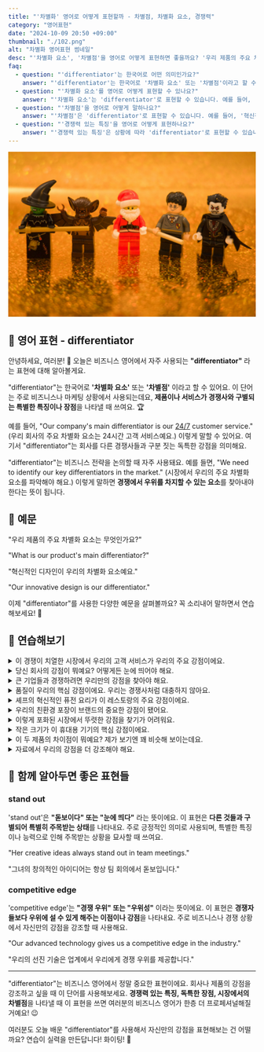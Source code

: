 ```yaml
---
title: "'차별화' 영어로 어떻게 표현할까 - 차별점, 차별화 요소, 경쟁력"
category: "영어표현"
date: "2024-10-09 20:50 +09:00"
thumbnail: "./102.png"
alt: "차별화 영어표현 썸네일"
desc: "'차별화 요소', '차별점'을 영어로 어떻게 표현하면 좋을까요? '우리 제품의 주요 차별화 요소는 무엇인가요?', '혁신적인 디자인이 우리의 차별화 요소예요.' 등을 영어로 표현하는 법을 배워봅시다. 다양한 예문을 통해서 연습하고 본인의 표현으로 만들어 보세요."
faq:
  - question: "'differentiator'는 한국어로 어떤 의미인가요?"
    answer: "'differentiator'는 한국어로 '차별화 요소' 또는 '차별점'이라고 할 수 있습니다. 제품이나 서비스가 경쟁사와 구별되는 특별한 특징이나 장점을 나타낼 때 사용합니다."
  - question: "'차별화 요소'를 영어로 어떻게 표현할 수 있나요?"
    answer: "'차별화 요소'는 'differentiator'로 표현할 수 있습니다. 예를 들어, '우리 회사의 주요 차별화 요소는 24시간 고객 서비스예요'는 'Our company's main differentiator is our 24/7 customer service'로 말할 수 있습니다."
  - question: "'차별점'을 영어로 어떻게 말하나요?"
    answer: "'차별점'은 'differentiator'로 표현할 수 있습니다. 예를 들어, '혁신적인 디자인이 우리의 차별점이에요'는 'Our innovative design is our differentiator'로 말할 수 있습니다."
  - question: "'경쟁력 있는 특징'을 영어로 어떻게 표현하나요?"
    answer: "'경쟁력 있는 특징'은 상황에 따라 'differentiator'로 표현할 수 있습니다. 예를 들어, '시장에서 우리의 주요 경쟁력 있는 특징을 파악해야 해요'는 'We need to identify our key differentiators in the market'로 말할 수 있습니다."
---
```


![다양한 캐릭터들 사이에서 돋보이는 산타](./102-1.jpg)

## 🌟 영어 표현 - differentiator

안녕하세요, 여러분! 👋 오늘은 비즈니스 영어에서 자주 사용되는 **"differentiator"** 라는 표현에 대해 알아볼게요.

"differentiator"는 한국어로 **'차별화 요소'** 또는 **'차별점'** 이라고 할 수 있어요. 이 단어는 주로 비즈니스나 마케팅 상황에서 사용되는데요, **제품이나 서비스가 경쟁사와 구별되는 특별한 특징이나 장점**을 나타낼 때 쓰여요. 🏆

예를 들어, "Our company's main differentiator is our [24/7](/blog/in-english/138.24-7/) customer service." (우리 회사의 주요 차별화 요소는 24시간 고객 서비스예요.) 이렇게 말할 수 있어요. 여기서 "differentiator"는 회사를 다른 경쟁사들과 구분 짓는 독특한 강점을 의미해요.

"differentiator"는 비즈니스 전략을 논의할 때 자주 사용돼요. 예를 들면, "We need to identify our key differentiators in the market." (시장에서 우리의 주요 차별화 요소를 파악해야 해요.) 이렇게 말하면 **경쟁에서 우위를 차지할 수 있는 요소**를 찾아내야 한다는 뜻이 됩니다.

<script async src="https://pagead2.googlesyndication.com/pagead/js/adsbygoogle.js?client=ca-pub-1465612013356152"
     crossorigin="anonymous"></script>
<!-- engple-horizontal-ad -->

<ins class="adsbygoogle"
     style="display:block"
     data-ad-client="ca-pub-1465612013356152"
     data-ad-slot="2106896038"
     data-ad-format="auto"
     data-full-width-responsive="true"></ins>

<script>
     (adsbygoogle = window.adsbygoogle || []).push({});
</script>

## 📖 예문

"우리 제품의 주요 차별화 요소는 무엇인가요?"

"What is our product's main differentiator?"

"혁신적인 디자인이 우리의 차별화 요소예요."

"Our innovative design is our differentiator."

이제 "differentiator"를 사용한 다양한 예문을 살펴볼까요? 꼭 소리내어 말하면서 연습해보세요! 🚀

<script async src="https://pagead2.googlesyndication.com/pagead/js/adsbygoogle.js?client=ca-pub-1465612013356152"
     crossorigin="anonymous"></script>
<!-- engple-horizontal-ad -->

<ins class="adsbygoogle"
     style="display:block"
     data-ad-client="ca-pub-1465612013356152"
     data-ad-slot="2106896038"
     data-ad-format="auto"
     data-full-width-responsive="true"></ins>

<script>
     (adsbygoogle = window.adsbygoogle || []).push({});
</script>

## 💬 연습해보기

<details>
<summary>이 경쟁이 치열한 시장에서 우리의 고객 서비스가 우리의 주요 강점이에요.</summary>
<span>Our customer service is our main differentiator in this crowded market.</span>
</details>

<details>
<summary>당신 회사의 강점이 뭐예요? 어떻게든 눈에 띄어야 해요.</summary>
<span>What's your company's differentiator? You gotta stand out somehow.</span>
</details>

<details>
<summary>큰 기업들과 경쟁하려면 우리만의 강점을 찾아야 해요.</summary>
<span>We need to find our differentiator if we want to compete with the big players.</span>
</details>

<details>
<summary>품질이 우리의 핵심 강점이에요. 우리는 경쟁사처럼 대충하지 않아요.</summary>
<span>Quality is our key differentiator. We don't cut corners like our competitors.</span>
</details>

<details>
<summary>셰프의 혁신적인 퓨전 요리가 이 레스토랑의 주요 강점이에요.</summary>
<span>The chef's innovative fusion cuisine is the restaurant's primary differentiator.</span>
</details>

<details>
<summary>우리의 친환경 포장이 브랜드의 중요한 강점이 됐어요.</summary>
<span>Our eco-friendly packaging has become a significant differentiator for our brand.</span>
</details>

<details>
<summary>이렇게 포화된 시장에서 뚜렷한 강점을 찾기가 어려워요.</summary>
<span>We're <a href="/blog/잘-안돼-영어표현/">struggling to</a> find a clear differentiator in such a saturated market.</span>
</details>

<details>
<summary>작은 크기가 이 휴대용 기기의 핵심 강점이에요.</summary>
<span>The compact size is a key differentiator for this portable device.</span>
</details>

<details>
<summary>이 두 제품의 차이점이 뭐예요? 제가 보기엔 꽤 비슷해 보이는데요.</summary>
<span>What's the differentiator between these two products? They look pretty similar to me.</span>
</details>

<details>
<summary>자료에서 우리의 강점을 더 강조해야 해요.</summary>
<span>We need to emphasize our differentiators more in our materials.</span>
</details>

## 🤝 함께 알아두면 좋은 표현들

### stand out

'stand out'은 **"돋보이다" 또는 "눈에 띄다"** 라는 뜻이에요. 이 표현은 **다른 것들과 구별되어 특별히 주목받는 상태**를 나타내요. 주로 긍정적인 의미로 사용되며, 특별한 특징이나 능력으로 인해 주목받는 상황을 묘사할 때 쓰여요.

"Her creative ideas always stand out in team meetings."

"그녀의 창의적인 아이디어는 항상 팀 회의에서 돋보입니다."

### competitive edge

'competitive edge'는 **"경쟁 우위" 또는 "우위성"** 이라는 뜻이에요. 이 표현은 **경쟁자들보다 우위에 설 수 있게 해주는 이점이나 강점**을 나타내요. 주로 비즈니스나 경쟁 상황에서 자신만의 강점을 강조할 때 사용해요.

"Our advanced technology gives us a competitive edge in the industry."

"우리의 선진 기술은 업계에서 우리에게 경쟁 우위를 제공합니다."

---

"differentiator"는 비즈니스 영어에서 정말 중요한 표현이에요. 회사나 제품의 강점을 강조하고 싶을 때 이 단어를 사용해보세요. **경쟁력 있는 특징, 독특한 장점, 시장에서의 차별점**을 나타낼 때 이 표현을 쓰면 여러분의 비즈니스 영어가 한층 더 프로페셔널해질 거예요! 😉

여러분도 오늘 배운 "differentiator"를 사용해서 자신만의 강점을 표현해보는 건 어떨까요? 연습이 실력을 만든답니다! 화이팅! 💪
